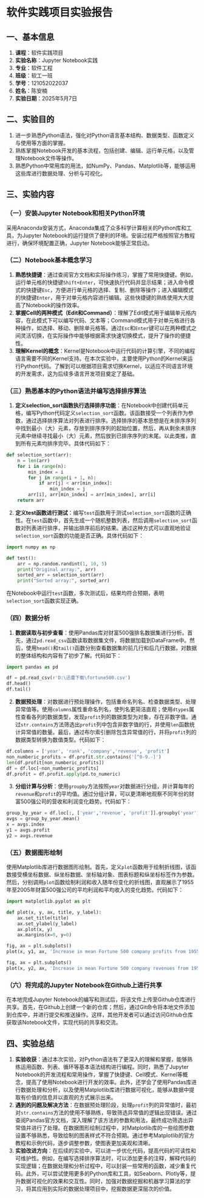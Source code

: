 # 软件实践项目实验报告
## 一、基本信息
1. **课程**：软件实践项目
2. **实验名称**：Jupyter Notebook实践
3. **专业**：软件工程
4. **班级**：软工一班
5. **学号**：121052022037
6. **姓名**：陈安楠
7. **实验日期**：2025年5月7日

## 二、实验目的
1. 进一步熟悉Python语法，强化对Python语言基本结构、数据类型、函数定义与使用等方面的掌握。
2. 熟练掌握Notebook开发的基本流程，包括创建、编辑、运行单元格，以及管理Notebook文件等操作。
3. 熟悉Python中常用库的用法，如NumPy、Pandas、Matplotlib等，能够运用这些库进行数据处理、分析与可视化。

## 三、实验内容
### （一）安装Jupyter Notebook和相关Python环境
采用Anaconda安装方式，Anaconda集成了众多科学计算相关的Python库和工具，为Jupyter Notebook的运行提供了便利的环境。安装过程严格按照官方教程进行，确保环境配置正确，Jupyter Notebook能够正常启动。

### （二）Notebook基本概念学习
1. **熟悉快捷键**：通过查阅官方文档和实际操作练习，掌握了常用快捷键。例如，运行单元格的快捷键`Shift+Enter`，可快速执行代码并显示结果；进入命令模式的快捷键`Esc`，方便进行单元格的选择、复制、删除等操作；进入编辑模式的快捷键`Enter`，用于对单元格内容进行编辑。这些快捷键的熟练使用大大提高了Notebook的操作效率。
2. **掌握Cell的两种模式（Edit和Command）**：理解了Edit模式用于编辑单元格内容，在此模式下可以编写代码、文本等；Command模式用于对单元格进行各种操作，如选择、移动、删除单元格等。通过`Esc`和`Enter`键可以在两种模式之间灵活切换，在实际操作中能够根据需求快速切换模式，提升了操作的便捷性。
3. **理解Kernel的概念**：Kernel是Notebook中运行代码的计算引擎，不同的编程语言需要不同的Kernel支持。在本次实验中，主要使用Python的Kernel来运行Python代码。了解到可以根据项目需求切换Kernel，以适应不同语言环境的开发需求，这为后续多语言开发项目奠定了基础。

### （三）熟悉基本的Python语法并编写选择排序算法
1. **定义selection_sort函数执行选择排序功能**：在Notebook中创建代码单元格，编写Python代码定义`selection_sort`函数。该函数接受一个列表作为参数，通过选择排序算法对列表进行排序。选择排序的基本思想是在未排序序列中找到最小（大）元素，存放到排序序列的起始位置，然后，再从剩余未排序元素中继续寻找最小（大）元素，然后放到已排序序列的末尾。以此类推，直到所有元素均排序完毕。具体代码如下：
```python
def selection_sort(arr):
    n = len(arr)
    for i in range(n):
        min_index = i
        for j in range(i + 1, n):
            if arr[j] < arr[min_index]:
                min_index = j
        arr[i], arr[min_index] = arr[min_index], arr[i]
    return arr
```
2. **定义test函数进行测试**：编写`test`函数用于测试`selection_sort`函数的正确性。在`test`函数中，首先生成一个随机整数列表，然后调用`selection_sort`函数对列表进行排序，并输出排序前后的结果。通过这种方式可以直观地验证`selection_sort`函数的功能是否正确。具体代码如下：
```python
import numpy as np

def test():
    arr = np.random.randint(1, 10, 5)
    print("Original array:", arr)
    sorted_arr = selection_sort(arr)
    print("Sorted array:", sorted_arr)
```
在Notebook中运行`test`函数，多次测试后，结果均符合预期，表明`selection_sort`函数实现正确。

### （四）数据分析
1. **数据读取与初步查看**：使用Pandas库对财富500强排名数据集进行分析。首先，通过`pd.read_csv`函数读取数据集文件，将数据加载到DataFrame中。然后，使用`head()`和`tail()`函数分别查看数据集的前几行和后几行数据，对数据的整体结构和内容有了初步了解。代码如下：
```python
import pandas as pd

df = pd.read_csv(r'D:\迅雷下载\fortune500.csv')
df.head()
df.tail()
```
2. **数据预处理**：对数据进行预处理操作，包括重命名列名、检查数据类型、处理异常值等。使用`columns`属性重命名列名，使列名更简洁直观；使用`dtypes`属性查看各列的数据类型，发现`profit`列的数据类型为对象，存在非数字值。通过`str.contains`方法筛选出`profit`列中包含非数字值的行，并使用`len`函数统计异常值的数量。最后，通过布尔索引删除包含异常值的行，并将`profit`列的数据类型转换为数值类型。代码如下：
```python
df.columns = ['year', 'rank', 'company','revenue', 'profit']
non_numberic_profits = df.profit.str.contains('[^0-9.-]')
len(df.profit[non_numberic_profits])
df = df.loc[~non_numberic_profits]
df.profit = df.profit.apply(pd.to_numeric)
```
3. **分组计算与分析**：使用`groupby`方法按照`year`对数据进行分组，并计算每年的`revenue`和`profit`的平均值。通过分组计算，可以更清晰地观察不同年份的财富500强公司的营收和利润变化趋势。代码如下：
```python
group_by_year = df.loc[:, ['year','revenue', 'profit']].groupby('year')
avgs = group_by_year.mean()
x = avgs.index
y1 = avgs.profit
y2 = avgs.revenue
```

### （五）数据图形绘制
使用Matplotlib库进行数据图形绘制。首先，定义`plot`函数用于绘制折线图，该函数接受横坐标数据、纵坐标数据、坐标轴对象、图表标题和纵坐标标签作为参数。然后，分别调用`plot`函数绘制利润和收入随年份变化的折线图，直观展示了1955年至2005年财富500强公司的平均利润和平均收入的变化趋势。代码如下：
```python
import matplotlib.pyplot as plt

def plot(x, y, ax, title, y_label):
    ax.set_title(title)
    ax.set_ylabel(y_label)
    ax.plot(x, y)
    ax.margins(x=0, y=0)

fig, ax = plt.subplots()
plot(x, y1, ax, 'Increase in mean Fortune 500 company profits from 1955 to 2005', 'Profit (millions)')

fig, ax = plt.subplots()
plot(x, y2, ax, 'Increase in mean Fortune 500 company revenues from 1955 to 2005', 'Revenue (millions)')
```

### （六）将完成的Jupyter Notebook在Github上进行共享
在本地完成Jupyter Notebook的编写和测试后，将该文件上传至Github仓库进行共享。首先，在Github上创建一个新的仓库；然后，通过Git命令将本地文件添加到仓库中，并进行提交和推送操作。这样，其他开发者可以通过访问Github仓库获取该Notebook文件，实现代码的共享和交流。

## 四、实验总结
1. **实验收获**：通过本次实验，对Python语法有了更深入的理解和掌握，能够熟练运用函数、列表、循环等基本语法结构进行编程。同时，熟悉了Jupyter Notebook的开发流程和常用操作，掌握了快捷键、Cell模式、Kernel等概念，提高了使用Notebook进行开发的效率。此外，还学会了使用Pandas库进行数据处理和分析，以及使用Matplotlib库进行数据可视化，能够从数据中提取有价值的信息并以直观的方式展示出来。
2. **遇到的问题及解决方法**：在数据预处理阶段，处理`profit`列的异常值时，最初对`str.contains`方法的使用不够熟练，导致筛选异常值的逻辑出现错误。通过查阅Pandas官方文档，深入理解了该方法的参数和用法，最终成功筛选出异常值并进行了处理。在数据图形绘制过程中，对Matplotlib库的一些绘图参数设置不够熟悉，导致绘制的图表样式不符合预期。通过参考Matplotlib的官方教程和示例代码，逐步调整参数，使图表更加美观和清晰。
3. **实验改进方向**：在后续的实验中，可以进一步优化代码，提高代码的可读性和可维护性。例如，在编写选择排序算法时，可以添加更多的注释，解释代码的实现逻辑；在数据处理和分析过程中，可以封装一些常用的函数，减少重复代码。此外，可以尝试使用更多的Python库和工具，如Seaborn、Plotly等，提升数据可视化的效果和交互性。同时，加强对数据挖掘和机器学习算法的学习，将其应用到实际的数据处理项目中，挖掘数据更深层次的价值。 